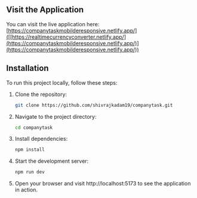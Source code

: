 ## Visit the Application

You can visit the live application here: [https://companytaskmobilderesponsive.netlify.app/]([[https://realtimecurrencyconverter.netlify.app/](https://companytaskmobilderesponsive.netlify.app/)](https://companytaskmobilderesponsive.netlify.app/))

## Installation

To run this project locally, follow these steps:

1. Clone the repository:
   ```sh
   git clone https://github.com/shivrajkadam19/companytask.git

2. Navigate to the project directory:
    ```sh
    cd companytask

3. Install dependencies:
    ```sh
    npm install

4. Start the development server:
    ```sh
    npm run dev

5. Open your browser and visit http://localhost:5173 to see the application in action.

